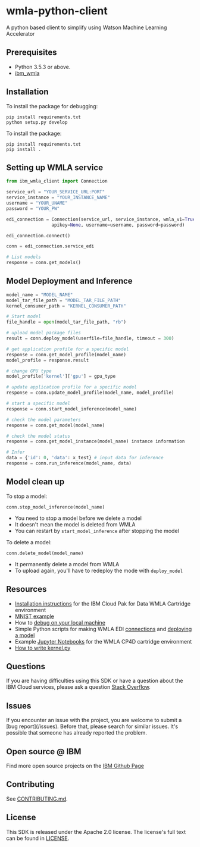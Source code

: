 # wmla-python-client
A python based client to simplify using Watson Machine Learning Accelerator 

## Prerequisites

* Python 3.5.3 or above.
* [ibm_wmla](https://github.ibm.com/anz-tech-garage/wmla-python-sdk)


## Installation 

To install the package for debugging:

```
pip install requirements.txt
python setup.py develop
```

To install the package:

```
pip install requirements.txt
pip install .
```

## Setting up WMLA service
```python
from ibm_wmla_client import Connection

service_url = "YOUR_SERVICE_URL:PORT"
service_instance = "YOUR_INSTANCE_NAME"
username = "YOUR_UNAME"
password = "YOUR_PW"

edi_connection = Connection(service_url, service_instance, wmla_v1=True, edi=True,
                 apikey=None, username=username, password=password)

edi_connection.connect()

conn = edi_connection.service_edi

# List models
response = conn.get_models()

```
<!-- * A simple example to [verify the connection](examples/test_connection.py) -->

## Model Deployment and Inference
```python
model_name = "MODEL_NAME"
model_tar_file_path = "MODEL_TAR_FILE_PATH"
kernel_consumer_path = "KERNEL_CONSUMER_PATH"

# Start model
file_handle = open(model_tar_file_path, "rb")

# upload model package files
result = conn.deploy_model(userfile=file_handle, timeout = 300) 

# get application profile for a specific model
response = conn.get_model_profile(model_name) 
model_profile = response.result

# change GPU type
model_profile['kernel']['gpu'] = gpu_type

# update application profile for a specific model
response = conn.update_model_profile(model_name, model_profile) 

# start a specific model
response = conn.start_model_inference(model_name) 

# check the model parameters
response = conn.get_model(model_name) 

# check the model status
response = conn.get_model_instance(model_name) instance information

# Infer
data = {'id': 0, 'data': x_test} # input data for inference
response = conn.run_inference(model_name, data) 

```

## Model clean up

To stop a model: 
```
conn.stop_model_inference(model_name)
```

* You need to stop a model before we delete a model
* It doesn't mean the model is deleted from WMLA
* You can restart by `start_model_inference` after stopping the model



To delete a model:
```
conn.delete_model(model_name)
```

* It permanently delete a model from WMLA 
* To upload again, you'll have to redeploy the mode with `deploy_model`

<!-- Deploy a model: 

Update a model: -->

## Resources

- [Installation instructions](cp4d_offline_install) for the IBM Cloud Pak for Data WMLA Cartridge environment 
- [MNIST example](examples/mnist_example/mnist)
- How to [debug on your local machine](examples/mnist_example/local_debug_example)
- Simple Python scripts for making WMLA EDI [connections](examples/connection_example.py) and [deploying a model](examples/model_upload_example.py)
- Example [Jupyter Notebooks](notebooks) for the WMLA CP4D cartridge environment 
- [How to write kernel.py](examples/README.md)



## Questions
If you are having difficulties using this SDK or have a question about the IBM Cloud services,
please ask a question
[Stack Overflow](http://stackoverflow.com/questions/ask?tags=ibm-cloud).

## Issues
If you encounter an issue with the project, you are welcome to submit a
[bug report](<github-repo-url>/issues).
Before that, please search for similar issues. It's possible that someone has already reported the problem.

## Open source @ IBM
Find more open source projects on the [IBM Github Page](http://ibm.github.io/)

## Contributing
See [CONTRIBUTING.md](https://github.ibm.com/CloudEngineering/python-sdk-template/blob/master/CONTRIBUTING.md).

## License
This SDK is released under the Apache 2.0 license.
The license's full text can be found in [LICENSE](https://github.ibm.com/CloudEngineering/python-sdk-template/blob/master/LICENSE).

<!-- * A complete example for [uploading, deploying and starting a model](examples/test_model_upload.py) -->

<!-- ## Examples

* A simple example to [verify the connection](examples/test_connection.py)
* A complete example for [uploading, deploying and starting a model](examples/test_model_upload.py) (documentation imcomplete, ask Sherry for details) -->
